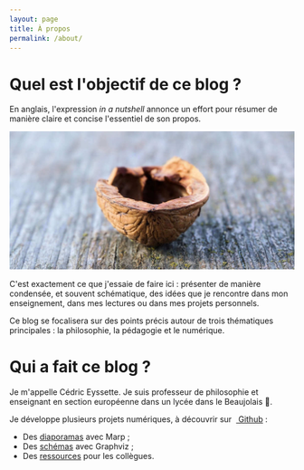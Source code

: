 ```yaml
---
layout: page
title: À propos
permalink: /about/
---
```


# Quel est l'objectif de ce blog ?

En anglais, l'expression _in a nutshell_ annonce un effort pour résumer de manière claire et concise l'essentiel de son propos.

[![](/nutshell-t.jpg)](/nutshell-t.jpg)

C'est exactement ce que j'essaie de faire ici : présenter de manière condensée, et souvent schématique, des idées que je rencontre dans mon enseignement, dans mes lectures ou dans mes projets personnels.

Ce blog se focalisera sur des points précis autour de trois thématiques principales : la philosophie, la pédagogie et le numérique.

# Qui a fait ce blog ?

Je m'appelle Cédric Eyssette. Je suis professeur de philosophie et enseignant en section européenne dans un lycée dans le Beaujolais 🍷.

Je développe plusieurs projets numériques, à découvrir sur  [<i class="fab fa-github-alt"></i> Github](https://github.com/eyssette) :

- Des [diaporamas](https://eyssette.github.io/marp-slides/) avec Marp ;
- Des [schémas](https://github.com/eyssette/graphviz-examples/) avec Graphviz ;
- Des [ressources](https://eyssette.github.io/ressources-generales-enseignement-philosophie/) pour les collègues.

 
